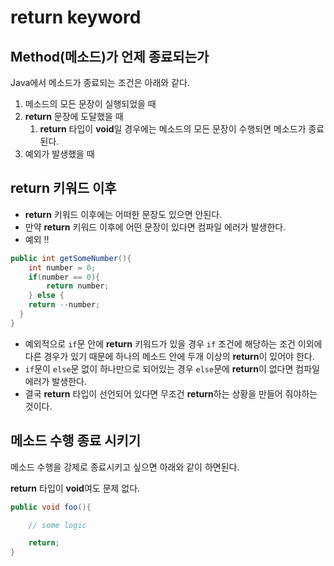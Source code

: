 # return keyword

## Method(메소드)가 언제 종료되는가

Java에서 메소드가 종료되는 조건은 아래와 같다.

1. 메소드의 모든 문장이 실행되었을 때
2. **return** 문장에 도달했을 때
    1. **return** 타입이 **void**일 경우에는 메소드의 모든 문장이 수행되면 메소드가 종료된다.
3. 예외가 발생했을 때

## return 키워드 이후

- **return** 키워드 이후에는 어떠한 문장도 있으면 안된다.
- 만약 **return** 키워드 이후에 어떤 문장이 있다면 컴파일  에러가 발생한다.
- 예외 !!

```java
public int getSomeNumber(){
	int number = 0;
	if(number == 0){
		return number;
	} else {
    return --number;
  } 
}
```

- 예외적으로 `if`문 안에 **return** 키워드가 있을 경우 `if` 조건에 해당하는 조건 이외에 다른 경우가 있기 때문에 하나의 메소드 안에 두개 이상의 **return**이 있어야 한다.
- `if`문이 `else`문 없이 하나만으로 되어있는 경우 `else`문에 **return**이 없다면 컴파일 에러가 발생한다.
- 결국 **return** 타입이 선언되어 있다면 무조건 **return**하는 상황을 만들어 줘야하는 것이다.

## 메소드 수행 종료 시키기

메소드 수행을 강제로 종료시키고 싶으면 아래와 같이 하면된다.

**return** 타입이 **void**여도 문제 없다.

```java
public void foo(){

	// some logic

	return;
}
```